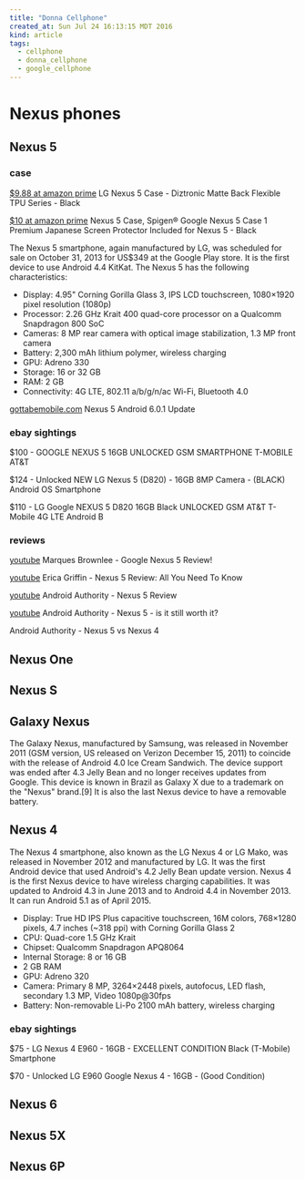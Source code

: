 ```yaml
---
title: "Donna Cellphone"
created_at: Sun Jul 24 16:13:15 MDT 2016
kind: article
tags:
  - cellphone
  - donna_cellphone
  - google_cellphone
---
```


# Nexus phones

## Nexus 5

### case

<a href="https://www.amazon.com/LG-Nexus-Case-Diztronic-Flexible/dp/B00FZ14E3S/" target="_blank">$9.88 at amazon prime</a>
LG Nexus 5 Case - Diztronic Matte Back Flexible TPU Series - Black 

<a href="https://www.amazon.com/Spigen%C2%AE-Japanese-Protector-Included-Graphics/dp/B00FJJ38HY/" target="_blank">$10 at amazon prime</a>
Nexus 5 Case, Spigen® Google Nexus 5 Case 1 Premium Japanese Screen Protector Included for Nexus 5 - Black


The Nexus 5 smartphone, again manufactured by LG, was scheduled for
sale on October 31, 2013 for US$349 at the Google Play store. It is the
first device to use Android 4.4 KitKat. The Nexus 5 has the following
characteristics:

<ul>
  <li>Display: 4.95" Corning Gorilla Glass 3, IPS LCD touchscreen, 1080×1920 pixel resolution (1080p)</li>
  <li>Processor: 2.26 GHz Krait 400 quad-core processor on a Qualcomm Snapdragon 800 SoC</li>
  <li>Cameras: 8 MP rear camera with optical image stabilization, 1.3 MP front camera</li>
  <li>Battery: 2,300 mAh lithium polymer, wireless charging</li>
  <li>GPU: Adreno 330</li>
  <li>Storage: 16 or 32 GB</li>
  <li>RAM: 2 GB</li>
  <li>Connectivity: 4G LTE, 802.11 a/b/g/n/ac Wi-Fi, Bluetooth 4.0</li>
</ul>

<a href="https://www.gottabemobile.com/2016/04/19/nexus-5-android-6-0-1-update-5-things-to-know-in-april/" target="_blank">gottabemobile.com</a>
Nexus 5 Android 6.0.1 Update

### ebay sightings

$100 - GOOGLE NEXUS 5 16GB UNLOCKED GSM SMARTPHONE T-MOBILE AT&T

$124 - Unlocked NEW LG Nexus 5 (D820) - 16GB 8MP Camera - (BLACK) Android OS Smartphone

$110 - LG Google NEXUS 5 D820 16GB Black UNLOCKED GSM AT&T T-Mobile 4G LTE Android B

### reviews

<a href="https://www.youtube.com/watch?v=1dg2UIzIt4s" target="_blank">youtube</a>
Marques Brownlee - Google Nexus 5 Review!

<a href="https://www.youtube.com/watch?v=qSDI4u2Yq7g" target="_blank">youtube</a>
Erica Griffin - Nexus 5 Review: All You Need To Know

<a href="https://www.youtube.com/watch?v=pni1rlrgnZw" target="_blank">youtube</a>
Android Authority - Nexus 5 Review

<a href="https://www.youtube.com/watch?v=ZlnuduH8P_o" target="_blank">youtube</a>
Android Authority - Nexus 5 - is it still worth it?

<a href="https://www.youtube.com/watch?v=_FB6836-DEA" target="_blank"></a>
Android Authority - Nexus 5 vs Nexus 4



## Nexus One

## Nexus S

## Galaxy Nexus

The Galaxy Nexus, manufactured by Samsung, was released in November 2011
(GSM version, US released on Verizon December 15, 2011) to coincide
with the release of Android 4.0 Ice Cream Sandwich. The device support
was ended after 4.3 Jelly Bean and no longer receives updates from
Google. This device is known in Brazil as Galaxy X due to a trademark
on the "Nexus" brand.[9] It is also the last Nexus device to have a
removable battery.

## Nexus 4

The Nexus 4 smartphone, also known as the LG Nexus 4 or LG Mako, was
released in November 2012 and manufactured by LG. It was the first
Android device that used Android's 4.2 Jelly Bean update version. Nexus
4 is the first Nexus device to have wireless charging capabilities. It
was updated to Android 4.3 in June 2013 and to Android 4.4 in November 2013. 
It can run Android 5.1 as of April 2015.

<ul>
  <li>Display: True HD IPS Plus capacitive touchscreen, 16M colors, 768×1280 pixels, 4.7 inches (~318 ppi) with Corning Gorilla Glass 2</li>
  <li>CPU: Quad-core 1.5 GHz Krait</li>
  <li>Chipset: Qualcomm Snapdragon APQ8064</li>
  <li>Internal Storage: 8 or 16 GB</li>
  <li>2 GB RAM</li>
  <li>GPU: Adreno 320</li>
  <li>Camera: Primary 8 MP, 3264×2448 pixels, autofocus, LED flash, secondary 1.3 MP, Video 1080p@30fps</li>
  <li>Battery: Non-removable Li-Po 2100 mAh battery, wireless charging</li>
</ul>

### ebay sightings

$75 - LG Nexus 4 E960 - 16GB - EXCELLENT CONDITION Black (T-Mobile) Smartphone

$70 - Unlocked LG E960 Google Nexus 4 - 16GB - (Good Condition)

## Nexus 6

## Nexus 5X

## Nexus 6P

<!--
html boilerplate
<a href="" target="_blank"></a>
<a name=""></a>
<img src="" width="400px">
<ul>
  <li></li>
</ul>
<pre>
</pre>
<pre><code>
</code></pre>
-->

